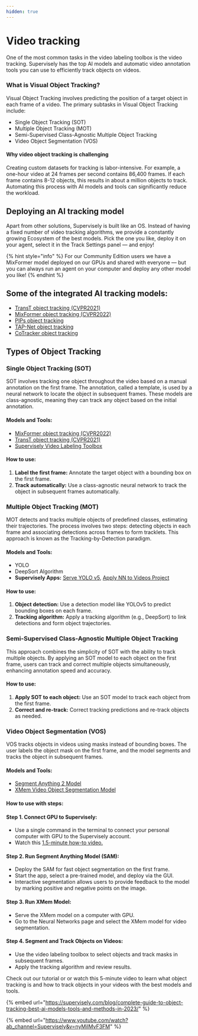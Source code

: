 ```yaml
---
hidden: true
---
```


# Video tracking

One of the most common tasks in the video labeling toolbox is the video tracking. Supervisely has the top AI models and automatic video annotation tools you can use to efficiently track objects on videos.

### What is Visual Object Tracking?

Visual Object Tracking involves predicting the position of a target object in each frame of a video. The primary subtasks in Visual Object Tracking include:

* Single Object Tracking (SOT)
* Multiple Object Tracking (MOT)
* Semi-Supervised Class-Agnostic Multiple Object Tracking
* Video Object Segmentation (VOS)

#### Why video object tracking is challenging

Creating custom datasets for tracking is labor-intensive. For example, a one-hour video at 24 frames per second contains 86,400 frames. If each frame contains 8-12 objects, this results in about a million objects to track. Automating this process with AI models and tools can significantly reduce the workload.

## Deploying an AI tracking model

Apart from other solutions, Supervisely is built like an OS. Instead of having a fixed number of video tracking algorithms, we provide a constantly growing Ecosystem of the best models. Pick the one you like, deploy it on your agent, select it in the Track Settings panel — and enjoy!

{% hint style="info" %}
For our Community Edition users we have a MixFormer model deployed on our GPUs and shared with everyone — but you can always run an agent on your computer and deploy any other model you like!
{% endhint %}

## Some of the integrated AI tracking models:

* [TransT object tracking (CVPR2021)](https://ecosystem.supervisely.com/apps/trans-t/supervisely/serve)
* [MixFormer object tracking (CVPR2022)](https://ecosystem.supervisely.com/apps/mixformer/serve/serve)
* [PIPs object tracking](https://ecosystem.supervisely.com/apps/pips/supervisely/serve)
* [TAP-Net object tracking](https://ecosystem.supervisely.com/apps/serve-tapnet/tapnet/supervisely/serve)
* [CoTracker object tracking](https://ecosystem.supervisely.com/apps/co-tracker/supervisely\_integration/serve)

## Types of Object Tracking

### Single Object Tracking (SOT)

SOT involves tracking one object throughout the video based on a manual annotation on the first frame. The annotation, called a template, is used by a neural network to locate the object in subsequent frames. These models are class-agnostic, meaning they can track any object based on the initial annotation.

#### Models and Tools:

* [MixFormer object tracking (CVPR2022)](https://ecosystem.supervisely.com/apps/mixformer/serve/serve)
* [TransT object tracking (CVPR2021)](https://ecosystem.supervisely.com/apps/trans-t/supervisely/serve)
* [Supervisely Video Labeling Toolbox](https://ecosystem.supervisely.com/annotation\_tools/video-labeling-tool)

#### How to use:

1. **Label the first frame:** Annotate the target object with a bounding box on the first frame.
2. **Track automatically:** Use a class-agnostic neural network to track the object in subsequent frames automatically.

### Multiple Object Tracking (MOT)

MOT detects and tracks multiple objects of predefined classes, estimating their trajectories. The process involves two steps: detecting objects in each frame and associating detections across frames to form tracklets. This approach is known as the Tracking-by-Detection paradigm.

#### Models and Tools:

* YOLO
* DeepSort Algorithm
* **Supervisely Apps:** [Serve YOLO v5](https://ecosystem.supervisely.com/apps/yolov5/supervisely/serve), [Apply NN to Videos Project](https://ecosystem.supervisely.com/apps/apply-nn-to-videos-project)

#### How to use:

1. **Object detection:** Use a detection model like YOLOv5 to predict bounding boxes on each frame.
2. **Tracking algorithm:** Apply a tracking algorithm (e.g., DeepSort) to link detections and form object trajectories.

### Semi-Supervised Class-Agnostic Multiple Object Tracking

This approach combines the simplicity of SOT with the ability to track multiple objects. By applying an SOT model to each object on the first frame, users can track and correct multiple objects simultaneously, enhancing annotation speed and accuracy.

#### How to use:

1. **Apply SOT to each object:** Use an SOT model to track each object from the first frame.
2. **Correct and re-track:** Correct tracking predictions and re-track objects as needed.

### Video Object Segmentation (VOS)

VOS tracks objects in videos using masks instead of bounding boxes. The user labels the object mask on the first frame, and the model segments and tracks the object in subsequent frames.

#### Models and Tools:

* [Segment Anything 2 Model](https://ecosystem.supervisely.com/apps/serve-segment-anything-2)
* [XMem Video Object Segmentation Model](https://ecosystem.supervisely.com/apps/xmem/supervisely\_integration/serve)

#### How to use with steps:

#### Step 1. Connect GPU to Supervisely:

* Use a single command in the terminal to connect your personal computer with GPU to the Supervisely account.
* Watch this [1.5-minute how-to video.](https://youtu.be/aO7Zc4kTrVg)

#### Step 2. Run Segment Anything Model (SAM):

* Deploy the SAM for fast object segmentation on the first frame.
* Start the app, select a pre-trained model, and deploy via the GUI.
* Interactive segmentation allows users to provide feedback to the model by marking positive and negative points on the image.

#### Step 3. Run XMem Model:

* Serve the XMem model on a computer with GPU.
* Go to the Neural Networks page and select the XMem model for video segmentation.

#### Step 4. Segment and Track Objects on Videos:

* Use the video labeling toolbox to select objects and track masks in subsequent frames.
* Apply the tracking algorithm and review results.

Check out our tutorial or or watch this 5-minute video to learn what object tracking is and how to track objects in your videos with the best models and tools.

{% embed url="https://supervisely.com/blog/complete-guide-to-object-tracking-best-ai-models-tools-and-methods-in-2023/" %}

{% embed url="https://www.youtube.com/watch?ab_channel=Supervisely&v=nyMilMvF3FM" %}
